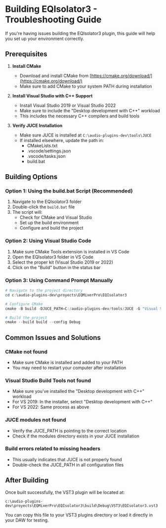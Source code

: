 # Building EQIsolator3 - Troubleshooting Guide

If you're having issues building the EQIsolator3 plugin, this guide will help you set up your environment correctly.

## Prerequisites

1. **Install CMake**
   - Download and install CMake from [https://cmake.org/download/](https://cmake.org/download/)
   - Make sure to add CMake to your system PATH during installation

2. **Install Visual Studio with C++ Support**
   - Install Visual Studio 2019 or Visual Studio 2022
   - Make sure to include the "Desktop development with C++" workload
   - This includes the necessary C++ compilers and build tools

3. **Verify JUCE Installation**
   - Make sure JUCE is installed at `C:\audio-plugins-dev\tools\JUCE`
   - If installed elsewhere, update the path in:
     - CMakeLists.txt
     - .vscode/settings.json
     - .vscode/tasks.json
     - build.bat

## Building Options

### Option 1: Using the build.bat Script (Recommended)

1. Navigate to the EQIsolator3 folder
2. Double-click the `build.bat` file
3. The script will:
   - Check for CMake and Visual Studio
   - Set up the build environment
   - Configure and build the project

### Option 2: Using Visual Studio Code

1. Make sure CMake Tools extension is installed in VS Code
2. Open the EQIsolator3 folder in VS Code
3. Select the proper kit (Visual Studio 2019 or 2022)
4. Click on the "Build" button in the status bar

### Option 3: Using Command Prompt Manually

```powershell
# Navigate to the project directory
cd c:\audio-plugins-dev\proyects\EQMixerPro\EQIsolator3

# Configure CMake
cmake -B build -DJUCE_PATH=C:/audio-plugins-dev/tools/JUCE -G "Visual Studio 16 2019"

# Build the project
cmake --build build --config Debug
```

## Common Issues and Solutions

### CMake not found
- Make sure CMake is installed and added to your PATH
- You may need to restart your computer after installation

### Visual Studio Build Tools not found
- Make sure you've installed the "Desktop development with C++" workload
- For VS 2019: In the installer, select "Desktop development with C++"
- For VS 2022: Same process as above

### JUCE modules not found
- Verify the JUCE_PATH is pointing to the correct location
- Check if the modules directory exists in your JUCE installation

### Build errors related to missing headers
- This usually indicates that JUCE is not properly found
- Double-check the JUCE_PATH in all configuration files

## After Building

Once built successfully, the VST3 plugin will be located at:
```
c:\audio-plugins-dev\proyects\EQMixerPro\EQIsolator3\build\Debug\VST3\EQIsolator3.vst3
```

You can copy this file to your VST3 plugins directory or load it directly in your DAW for testing.
